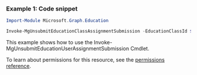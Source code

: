 ### Example 1: Code snippet

```powershellImport-Module Microsoft.Graph.Education

Invoke-MgUnsubmitEducationClassAssignmentSubmission -EducationClassId $educationClassId -EducationAssignmentId $educationAssignmentId -EducationSubmissionId $educationSubmissionId
```
This example shows how to use the Invoke-MgUnsubmitEducationUserAssignmentSubmission Cmdlet.
To learn about permissions for this resource, see the [permissions reference](/graph/permissions-reference).

